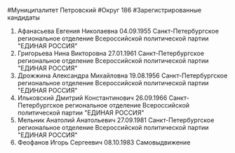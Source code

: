 #Муниципалитет
Петровский
#Округ
186
#Зарегистрированные кандидаты
1. Афанасьева Евгения Николаевна 04.09.1955
Санкт-Петербургское региональное отделение Всероссийской политической партии "ЕДИНАЯ РОССИЯ"
2. Григорьева Нина Викторовна 27.01.1961
Санкт-Петербургское региональное отделение Всероссийской политической партии "ЕДИНАЯ РОССИЯ"
3. Дрожжина Александра Михайловна 19.08.1956
Санкт-Петербургское региональное отделение Всероссийской политической партии "ЕДИНАЯ РОССИЯ"
4. Ильковский Дмитрий Константинович 26.09.1966
Санкт-Петербургское региональное отделение Всероссийской политической партии "ЕДИНАЯ РОССИЯ"
5. Мельник Анатолий Анатольевич 27.09.1981
Санкт-Петербургское региональное отделение Всероссийской политической партии "ЕДИНАЯ РОССИЯ"
6. Феофанов Игорь Сергеевич 08.10.1983
Самовыдвижение
